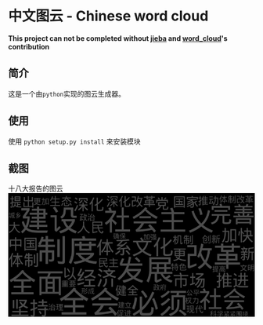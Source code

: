 # 中文图云 - Chinese word cloud

**This project can not be completed without [jieba](https://github.com/fxsjy/jieba)
and [word_cloud](https://github.com/amueller/word_cloud)'s contribution**

## 简介
这是一个由`python`实现的图云生成器。

## 使用
使用 `python setup.py install` 来安装模块

## 截图
十八大报告的图云
![report](thumbnail/report.png)
